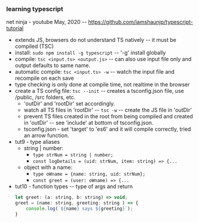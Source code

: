 ### learning typescript
net ninja - youtube May, 2020 -- https://github.com/iamshaunjp/typescript-tutorial
* extends JS, browsers do not understand TS natively -- it must be compiled (TSC)
* install: `sudo npm install -g typescript` -- '-g' install globally
* compile: `tsc <input.ts> <output.js>`  -- can also use input file only and output defaults to same name.
* automatic compile: `tsc <input.ts> -w` -- watch the input file and recompile on each save
* type checking is only done at compile time, not realtime in the browser
* create a TS config file: `tsc --init` -- creates a tsconfig.json file, use /public, /src folders, etc.
    * 'outDir' and 'rootDir' set accordingly.
    * watch all TS files in 'rootDir' -- `tsc -w` -- create the JS file in 'outDir'
    * prevent TS files created in the root from being compiled and created in 'outDir' -- see 'include' at bottom of tsconfig.json.
    * tsconfig.json - set 'target' to 'es6' and it will compile correctly, tried an arrow function.
* tut9 - type aliases
    * string | number:
        * `type strNum = string | number;`
        * `const logDetails = (uid: strNum, item: string) => {...`
    * object with a name:
        * `type oWname = {name: string, uid: strNum};`
        * `const greet = (user: oWname) => {...`
* tut10 - function types -- type of args and return
    ```javascript
    let greet: (a: string, b: string) => void;
    greet = (name: string, greeting: string ) => {
        console.log(`${name} says ${greeting}`);
    }
    ```



